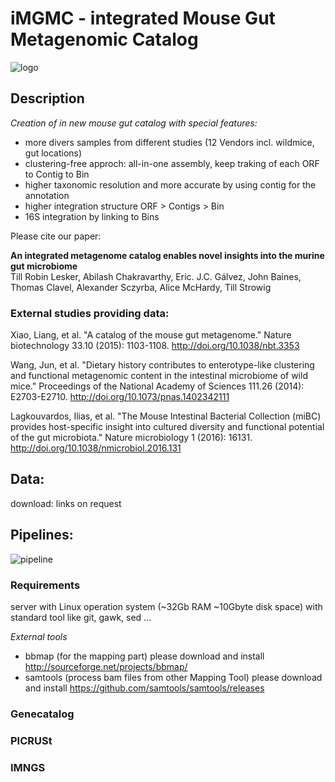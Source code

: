 # iMGMC - integrated Mouse Gut Metagenomic Catalog

![logo](https://github.com/tillrobin/iMGMC/blob/master/logo.png)

## Description

*Creation of in new mouse gut catalog with special features:*
  - more divers samples from different studies (12 Vendors incl. wildmice, gut locations)
  - clustering-free approch: all-in-one assembly, keep traking of each ORF to Contig to Bin
  - higher taxonomic resolution and more accurate by using contig for the annotation
  - higher integration structure ORF > Contigs > Bin
  - 16S integration by linking to Bins

Please cite our paper:

**An integrated metagenome catalog enables novel insights into the murine gut microbiome**  
Till Robin Lesker, Abilash Chakravarthy, Eric. J.C. Gálvez,  John Baines, Thomas Clavel, Alexander Sczyrba, Alice McHardy, Till Strowig

### External studies providing data:
Xiao, Liang, et al. "A catalog of the mouse gut metagenome." Nature biotechnology 33.10 (2015): 1103-1108. http://doi.org/10.1038/nbt.3353

Wang, Jun, et al. "Dietary history contributes to enterotype-like clustering and functional metagenomic content in the intestinal microbiome of wild mice." Proceedings of the National Academy of Sciences 111.26 (2014): E2703-E2710. http://doi.org/10.1073/pnas.1402342111

Lagkouvardos, Ilias, et al. "The Mouse Intestinal Bacterial Collection (miBC) provides host-specific insight into cultured diversity and functional potential of the gut microbiota." Nature microbiology 1 (2016): 16131. http://doi.org/10.1038/nmicrobiol.2016.131


## Data:
download:
links on request

## Pipelines:

![pipeline](https://github.com/tillrobin/iMGMC/blob/master/pipeline.png)

### Requirements

server with Linux operation system (~32Gb RAM ~10Gbyte disk space)
with standard tool like git, gawk, sed ...

*External tools*
  - bbmap (for the mapping part)
    please download and install http://sourceforge.net/projects/bbmap/
  - samtools (process bam files from other Mapping Tool)
    please download and install https://github.com/samtools/samtools/releases


### Genecatalog

### PICRUSt

### IMNGS

